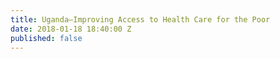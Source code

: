 ```yaml
---
title: Uganda—Improving Access to Health Care for the Poor
date: 2018-01-18 18:40:00 Z
published: false
---
```


